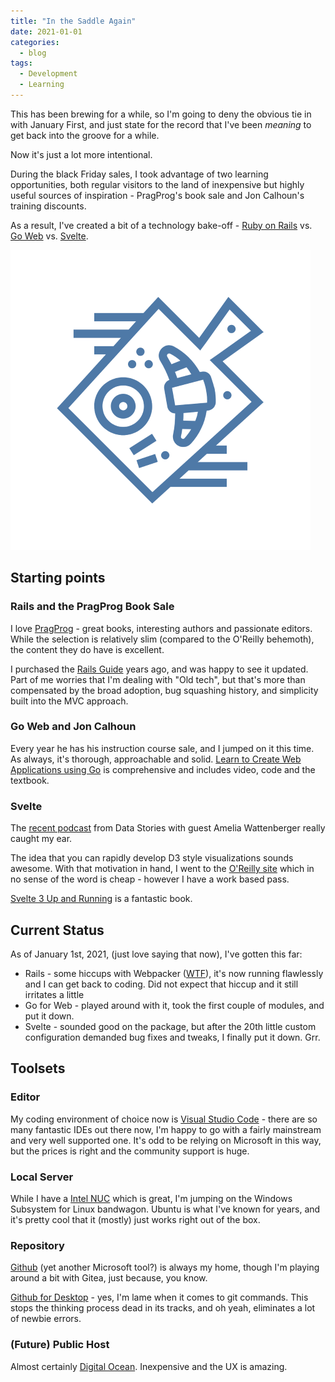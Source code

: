 ```yaml
---
title: "In the Saddle Again"
date: 2021-01-01
categories:
  - blog
tags:
  - Development
  - Learning
---
```


This has been brewing for a while, so I'm going to deny the obvious tie in with January First, and just state for the record that I've been *meaning* to get back into the groove for a while.  

Now it's just a lot more intentional.  

During the black Friday sales, I took advantage of two learning opportunities, both regular visitors to the land of inexpensive but highly useful sources of inspiration - PragProg's book sale and Jon Calhoun's training discounts.

As a result, I've created a bit of a technology bake-off - [Ruby on Rails](https://rubyonrails.org/) vs. [Go Web](https://golang.org/) vs. [Svelte](https://svelte.dev/).

![Bake Off](/assets/images/noun_bake_1981442_small.png)

## Starting points

### Rails and the PragProg Book Sale

I love [PragProg](https://pragprog.com) - great books, interesting authors and passionate editors.  While the selection is relatively slim (compared to the O'Reilly behemoth), the content they do have is excellent.

I purchased the [Rails Guide](https://pragprog.com/titles/rails6/agile-web-development-with-rails-6/) years ago, and was happy to see it updated.  Part of me worries that I'm dealing with "Old tech", but that's more than compensated by the broad adoption, bug squashing history, and simplicity built into the MVC approach.

### Go Web and Jon Calhoun

Every year he has his instruction course sale, and I jumped on it this time.  As always, it's thorough, approachable and solid.  [Learn to Create Web Applications using Go](https://www.usegolang.com/) is comprehensive and includes video, code and the textbook.

### Svelte

The [recent podcast](https://datastori.es/163-svelte-js-for-web-based-dataviz-with-amelia-wattenberger/) from Data Stories with guest Amelia Wattenberger really caught my ear.

The idea that you can rapidly develop D3 style visualizations sounds awesome.  With that motivation in hand, I went to the [O'Reilly site](https://learning.oreilly.com/) which in no sense of the word is cheap - however I have a work based pass.  

[Svelte 3 Up and Running](https://learning.oreilly.com/library/view/svelte-3-up) is a fantastic book.

## Current Status

As of January 1st, 2021, (just love saying that now), I've gotten this far:

* Rails - some hiccups with Webpacker ([WTF](https://github.com/nryberg/til/blob/master/rails/webpacker-error.md)), it's now running flawlessly and I can get back to coding.  Did not expect that hiccup and it still irritates a little
* Go for Web - played around with it, took the first couple of modules, and put it down.
* Svelte - sounded good on the package, but after the 20th little custom configuration demanded bug fixes and tweaks, I finally put it down.  Grr.

## Toolsets

### Editor

My coding environment of choice now is [Visual Studio Code](https://code.visualstudio.com/) - there are so many fantastic IDEs out there now, I'm happy to go with a fairly mainstream and very well supported one.  It's odd to be relying on Microsoft in this way, but the prices is right and the community support is huge.

### Local Server

While I have a [Intel NUC]() which is great, I'm jumping on the Windows Subsystem for Linux bandwagon.  Ubuntu is what I've known for years, and it's pretty cool that it (mostly) just works right out of the box.

### Repository

[Github](https://github.com/nryberg) (yet another Microsoft tool?) is always my home, though I'm playing around a bit with Gitea, just because, you know.  

[Github for Desktop](https://desktop.github.com/) - yes, I'm lame when it comes to git commands.  This stops the thinking process dead in its tracks, and oh yeah, eliminates a lot of newbie errors.

### (Future) Public Host

Almost certainly [Digital Ocean](https://www.digitalocean.com/).  Inexpensive and the UX is amazing.
